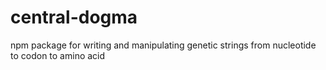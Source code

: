 # central-dogma
npm package for writing and manipulating genetic strings from nucleotide to codon to amino acid
